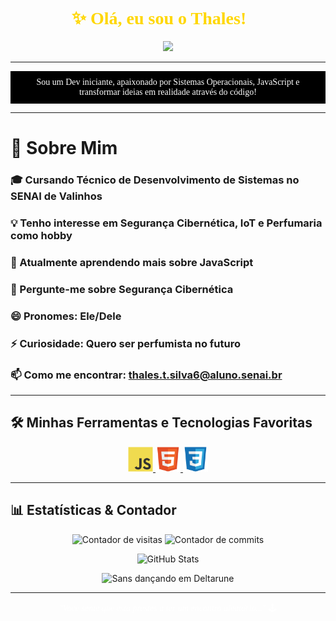 <!-- Cabeçalho estilizado -->
<h1 align="center" style="font-family: 'Press Start 2P', cursive; color: #FFD700;">
  ✨ Olá, eu sou o Thales! 👋
</h1>
<p align="center">
  <img src="https://media.giphy.com/media/hvRJCLFzcasrR4ia7z/giphy.gif" width="25px">
</p>

---

<p align="center" style="font-family: 'Press Start 2P', cursive; color: #FFFFFF; background-color: #000000; padding: 10px;">
Sou um Dev iniciante, apaixonado por Sistemas Operacionais, JavaScript e transformar ideias em realidade através do código!
</p>

---

<h1>🚀 Sobre Mim</h1>

<h3>🎓 Cursando Técnico de Desenvolvimento de Sistemas no SENAI de Valinhos</h3>
<h3>💡 Tenho interesse em Segurança Cibernética, IoT e Perfumaria como hobby</h3>
<h3>🌱 Atualmente aprendendo mais sobre JavaScript</h3>
<h3>💬 Pergunte-me sobre Segurança Cibernética</h3>
<h3>😄 Pronomes: Ele/Dele</h3>
<h3>⚡ Curiosidade: Quero ser perfumista no futuro</h3>
<h3>📫 Como me encontrar: <a href="mailto:thales.t.silva6@aluno.senai.br">thales.t.silva6@aluno.senai.br</a></h3>

---

## 🛠️ Minhas Ferramentas e Tecnologias Favoritas

<p align="center">
  <!-- JavaScript -->
  <a href="https://developer.mozilla.org/pt-BR/docs/Web/JavaScript" target="_blank">
    <img src="https://raw.githubusercontent.com/devicons/devicon/master/icons/javascript/javascript-original.svg" alt="JavaScript" width="40" height="40"/>
  </a>
  <!-- HTML -->
  <a href="https://developer.mozilla.org/pt-BR/docs/Web/HTML" target="_blank">
    <img src="https://raw.githubusercontent.com/devicons/devicon/master/icons/html5/html5-original.svg" alt="HTML" width="40" height="40"/>
  </a>
  <!-- CSS -->
  <a href="https://developer.mozilla.org/pt-BR/docs/Web/CSS" target="_blank">
    <img src="https://raw.githubusercontent.com/devicons/devicon/master/icons/css3/css3-original.svg" alt="CSS" width="40" height="40"/>
  </a>
</p>

---

## 📊 Estatísticas & Contador

<p align="center">
  <!-- Contador de visitas -->
  <img src="https://komarev.com/ghpvc/?username=Thales&label=Visitantes&color=FFD700&style=flat-square" alt="Contador de visitas"/>
  
  <!-- Contador de commits -->
  <img src="https://img.shields.io/github/commit-activity/m/Thales/Thales?color=FF0000&label=Commits&style=flat-square" alt="Contador de commits"/>
</p>

<p align="center">
  <img src="https://github-readme-stats.vercel.app/api?username=Thales&show_icons=true&theme=dark&title_color=FFD700&icon_color=FF0000&text_color=FFFFFF&bg_color=000000" alt="GitHub Stats"/>
</p>

<!-- GIF Undertale -->
<p align="center">
  <img src="https://tenor.com/view/deltarune-sans-undertale-defaultdance-dance-gif-13037183" alt="Sans dançando em Deltarune" width="300" />
</p>

---

<p align="center" style="font-family: 'Press Start 2P', cursive; color: #FFFFFF;">
  <em>"Você sente que está prestes a ter um encontro aleatório..."</em> 🕹️
</p>

<!-- Fonte Pixel -->
<link href="https://fonts.googleapis.com/css2?family=Press+Start+2P&display=swap" rel="stylesheet">

